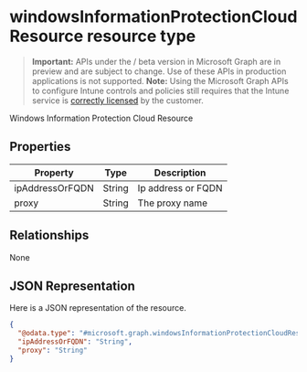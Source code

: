 ﻿# windowsInformationProtectionCloudResource resource type

> **Important:** APIs under the / beta version in Microsoft Graph are in preview and are subject to change. Use of these APIs in production applications is not supported.
> **Note:** Using the Microsoft Graph APIs to configure Intune controls and policies still requires that the Intune service is [correctly licensed](https://go.microsoft.com/fwlink/?linkid=839381) by the customer.

Windows Information Protection Cloud Resource
## Properties
|Property|Type|Description|
|---|---|---|
|ipAddressOrFQDN|String|Ip address or FQDN|
|proxy|String|The proxy name|

## Relationships
None
## JSON Representation
Here is a JSON representation of the resource.
<!-- {
  "blockType": "resource",
  "keyProperty": "id",
  "@odata.type": "microsoft.graph.windowsInformationProtectionCloudResource"
}
-->
```json
{
  "@odata.type": "#microsoft.graph.windowsInformationProtectionCloudResource",
  "ipAddressOrFQDN": "String",
  "proxy": "String"
}
```



